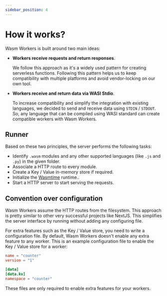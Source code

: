 ```yaml
---
sidebar_position: 4
---
```


# How it works?

Wasm Workers is built around two main ideas:

* **Workers receive requests and return responses**.

    We follow this approach as it's a widely used pattern for creating serverless functions. Following this pattern helps us to keep compatibility with multiple platforms and avoid vendor-locking on our own tool.

* **Workers receive and return data via WASI Stdio**.

    To increase compatibility and simplify the integration with existing languages, we decided to send and receive data using `STDIN` / `STDOUT`. So, any language that can be compiled using WASI standard can create compatible workers with Wasm Workers.

## Runner

Based on these two principles, the server performs the following tasks:

* Identify `.wasm` modules and any other supported languages (like `.js` and `.py`) in the given folder.
* Associate a HTTP route to every module.
* Create a Key / Value in-memory store if required.
* Initialize the [Wasmtime](https://wasmtime.dev/) runtime..
* Start a HTTP server to start serving the requests.

## Convention over configuration

Wasm Workers assume the HTTP routes from the filesystem. This approach is pretty similar to other very successful projects like NextJS. This simplifies the server interface by running without adding any configuring file.

For extra features such as the Key / Value store, you need to write a configuration file. By default, Wasm Workers doesn't enable any extra feature to any worker. This is an example configuration file to enable the Key / Value store for a worker:

```toml title="./counter.toml"
name = "counter"
version = "1"

[data]
[data.kv]
namespace = "counter"
```

These files are only required to enable extra features for your workers.
